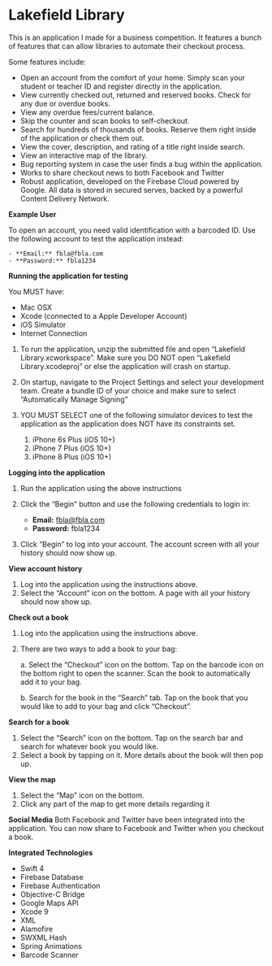 
# Lakefield Library
This is an application I made for a business competition. It features a bunch of features that can allow libraries to automate their checkout process.

Some features include:

-   Open an account from the comfort of your home. Simply scan your student or teacher ID and register directly in the application.
-   View currently checked out, returned and reserved books. Check for any due or overdue books.
-   View any overdue fees/current balance.
-   Skip the counter and scan books to ​self-checkout.
-   Search for hundreds of thousands of books. Reserve them right inside of the application or check them out.
-   View the cover, description, and rating of a title right inside search.
-   View an interactive map of the library.
-   Bug reporting system​ in case the user finds a bug within the application.
-   Works to share checkout news to both Facebook and Twitter
-   Robust application, developed on the ​Firebase Cloud​ powered by Google. All data is stored in secured serves, backed by a powerful Content Delivery Network.
  
**Example User**
    
To open an account, you need valid identification with a barcoded ID. Use the following account to test the application instead:
    
    - **Email:** fbla@fbla.com
    - **Password:** fbla1234

**Running the application for testing**

You ​MUST​ have:
-   Mac OSX
-   Xcode (connected to a Apple Developer Account)
- iOS Simulator
- Internet Connection
    

1.  To run the application, unzip the submitted file and open “Lakefield Library.xcworkspace”. Make sure you ​DO NOT​ open “Lakefield Library.xcodeproj” or else the application will crash on startup.
    
2.  On startup, navigate to the ​Project Settings​ and select your development team. Create a bundle ID of your choice and make sure to select “Automatically Manage Signing”
    
3.  YOU MUST SELECT ​one of the following simulator devices to test the application as the application does NOT have its constraints set.
    
    1.  iPhone 6s Plus (iOS 10+)
    2.  iPhone 7 Plus (iOS 10+)
    3.  iPhone 8 Plus (iOS 10+)
        

**Logging into the application**

1.  Run the application using the above instructions
    
2.  Click the “Begin” button and use the following credentials to login in:
    
    - **Email:** fbla@fbla.com
    - **Password:** fbla1234
    
3.  Click “Begin” to log into your account. The account screen with all your history should now show up.
    

**View account history**

1.  Log into the application using the instructions above.
2.  Select the “Account” icon on the bottom. A page with all your history should now show up.
    

**Check out a book**

1.  Log into the application using the instructions above.
    
2.  There are two ways to add a book to your bag:
    
    a.  Select the “Checkout” icon on the bottom. Tap on the barcode icon on the bottom right to open the scanner. Scan the book to automatically add it to your bag.
        
    b.  Search for the book in the “Search” tab. Tap on the book that you would like to add to your bag and click “Checkout”.
        

**Search for a book**

1.  Select the “Search” icon on the bottom. Tap on the search bar and search for whatever book you would like.   
2.  Select a book by tapping on it. More details about the book will then pop up.
    

**View the map**

1. Select the “Map” icon on the bottom.
2. Click any part of the map to get more details regarding it
    
**Social Media**
Both Facebook and Twitter have been integrated into the application. You can now share to Facebook and Twitter when you checkout a book.
    
**Integrated Technologies**
 - Swift 4
 - Firebase Database
 - Firebase Authentication
 - Objective-C Bridge
 - Google Maps API
 - Xcode 9
 - XML
 - Alamofire
 - SWXML Hash
 - Spring Animations
 - Barcode Scanner
